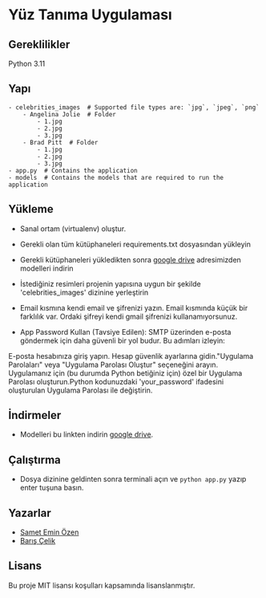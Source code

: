 # Yüz Tanıma Uygulaması

## Gereklilikler

Python 3.11

## Yapı

```console
- celebrities_images  # Supported file types are: `jpg`, `jpeg`, `png`
    - Angelina Jolie  # Folder
        - 1.jpg
        - 2.jpg
        - 3.jpg
    - Brad Pitt  # Folder
        - 1.jpg
        - 2.jpg
        - 3.jpg
- app.py  # Contains the application
- models  # Contains the models that are required to run the application
```

## Yükleme

- Sanal ortam (virtualenv) oluştur.

- Gerekli olan tüm kütüphaneleri requirements.txt dosyasından yükleyin

- Gerekli kütüphaneleri yükledikten sonra [google drive](https://drive.google.com/drive/folders/1arXbBb_MA20MIgFr0Ap6euUjl-YGjqiD?usp=sharing) adresimizden modelleri indirin

- İstediğiniz resimleri projenin yapısına uygun bir şekilde 'celebrities_images' dizinine yerleştirin

- Email kısmına kendi email ve şifrenizi yazın. Email kısmında küçük bir farklılık var. Ordaki şifreyi kendi gmail şifrenizi kullanamıyorsunuz.

- App Password Kullan (Tavsiye Edilen): SMTP üzerinden e-posta göndermek için daha güvenli bir yol budur. Bu adımları izleyin:

E-posta hesabınıza giriş yapın. Hesap güvenlik ayarlarına gidin."Uygulama Parolaları" veya "Uygulama Parolası Oluştur" seçeneğini arayın. Uygulamanız için (bu durumda Python betiğiniz için) özel bir Uygulama Parolası oluşturun.Python kodunuzdaki 'your_password' ifadesini oluşturulan Uygulama Parolası ile değiştirin.

## İndirmeler

- Modelleri bu linkten indirin [google drive](https://drive.google.com/drive/folders/1arXbBb_MA20MIgFr0Ap6euUjl-YGjqiD?usp=sharing).

## Çalıştırma

- Dosya dizinine geldinten sonra terminali açın ve `python app.py` yazıp enter tuşuna basın.

## Yazarlar

- [Samet Emin Özen](mailto:sameteminozen2@gmail.com)
- [Barış Çelik](mailto:bariscelikww@gmail.com)

## Lisans

Bu proje MIT lisansı koşulları kapsamında lisanslanmıştır.
